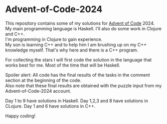 # Advent-of-Code-2024

This repository contains some of my solutions for [Advent of Code](https://adventofcode.com) 2024.\
My main programming language is Haskell. I'll also do some work in Clojure and C++. \
I'm programming in Clojure to gain experience. \
My son is learning C++ and to help him I am brushing up on my C++ knowledge myself.
That's why here and there is a C++ program.

For collecting the stars I will first code the solution in the language that works best for me. 
Most of the time that will be Haskell.

Spoiler alert: All code has the final results of the tasks in the comment section at the beginning of the code.\
Also note that these final results are obtained with the puzzle input from my Advent-of-Code-2024 account.

Day 1 to 9 have solutions in Haskell.
Day 1,2,3 and 8 have solutions in CLojure.
Day 1 and 6 have solutions in C++.

Happy coding!
